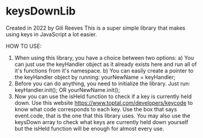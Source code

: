 # keysDownLib
Created in 2022 by Gili Reeves
This is a super simple library that makes using keys in JavaScript a lot easier.

HOW TO USE:
1) When using this library, you have a choice between two options:
  a) You can just use the keyHandler object as it already exists here and run all of it's functions from it's namespace.
  b) You can easily create a pointer to the keyHandler object by running: yourNewName = keyHandler;
2) Before you can do anything, you need to initialize the library. Just run:
keyHandler.init();
OR
yourNewName.init();
3) Now you can use the isHeld function to check if a key is currently held down. Use this website <https://www.toptal.com/developers/keycode> to know what code corresponds to each key.
Use the box that says event.code, that is the one that this library uses.
You may also use the keysDown array to check what keys are currently held down yourself but the isHeld function will be enough for almost every use.
